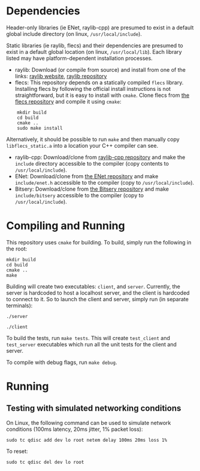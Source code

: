 # Dependencies
Header-only libraries (ie ENet, raylib-cpp) are presumed to exist in a default global include
directory (on linux, `/usr/local/include`).

Static libraries (ie raylib, flecs) and their dependencies are presumed to exist in a default global
location (on linux, `/usr/local/lib`). Each library listed may have platform-dependent installation processes.

- raylib: Download (or compile from source) and install from one of the links:
[raylib website](https://www.raylib.com/), [raylib repository](https://github.com/raysan5/raylib)
- flecs: This repository depends on a statically compiled `flecs` library. Installing flecs by
following the official install instructions is not straightforward, but it is easy to install
with `cmake`.  Clone flecs from [the flecs repository](https://github.com/SanderMertens/flecs)
and compile it using `cmake`:
```
    mkdir build
    cd build
    cmake ..
    sudo make install
```
Alternatively, it should be possible to run `make` and then manually copy `libflecs_static.a` into
a location your C++ compiler can see.
- raylib-cpp: Download/clone from [raylib-cpp repository](https://github.com/RobLoach/raylib-cpp)
and make the `include` directory accessible to the compiler (copy contents to `/usr/local/include`).
- ENet: Download/clone from [the ENet repository](https://github.com/zpl-c/enet) and make
`include/enet.h` accessible to the compiler (copy to `/usr/local/include`).
- Bitsery: Download/clone from [the Bitsery repository](https://github.com/fraillt/bitsery/tree/master)
and make `include/bitsery` accessible to the compiler (copy to `/usr/local/include`).


# Compiling and Running
This repository uses `cmake` for building. To build, simply run the following in the root:
```
mkdir build
cd build
cmake ..
make
```
Building will create two executables: `client`, and `server`.
Currently, the server is hardcoded to host a localhost server, and the client is
hardcoded to connect to it. So to launch the client and server, simply run (in separate terminals):
```
./server
```

```
./client
```

To build the tests, run `make tests`. This will create `test_client` and `test_server` executables
which run all the unit tests for the client and server.

To compile with debug flags, run `make debug`.

# Running

## Testing with simulated networking conditions
On Linux, the following command can be used to simulate network conditions (100ms latency, 20ms jitter,
1% packet loss):
```
sudo tc qdisc add dev lo root netem delay 100ms 20ms loss 1%
```
To reset:
```
sudo tc qdisc del dev lo root
```
